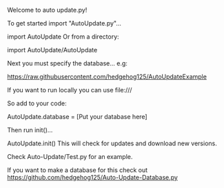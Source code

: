 Welcome to auto update.py!

To get started import "AutoUpdate.py"...

import AutoUpdate
Or from a directory:

import AutoUpdate/AutoUpdate

Next you must specify the database... e.g:

https://raw.githubusercontent.com/hedgehog125/AutoUpdateExample

If you want to run locally you can use file:///

So add to your code:

AutoUpdate.database = [Put your database here]

Then run init()...

AutoUpdate.init()
This will check for updates and download new versions.

Check Auto-Update/Test.py for an example.

If you want to make a database for this check out https://github.com/hedgehog125/Auto-Update-Database.py
